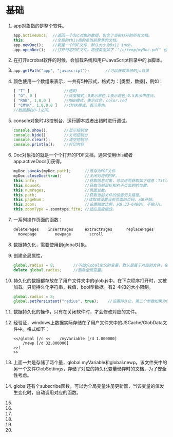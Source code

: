 # 基础

1. app对象指的是整个软件。

   ```js
   app.activeDocs;  //返回一个doc对象的数组，包含了当前打开的所有文档。
   this;            //全局的this指的是当前聚焦的文档。
   app.newDoc();    //新建一个PDF文件，默认大小为8x11 inch。
   app.openDoc();   //打开特定PDF文件。路径类型如下："/c/temp/myDoc.pdf" 也可以使用相对路径。
   ```

2. 在打开acrobat软件的时候，会加载系统和用户JavaScript目录中的.js脚本。

3. ```js
   app.getPath("app", "javascript");       //可以获取系统的js目录
   ```

4. 颜色使用一个数组来表示，一共有5种形式，格式为：[类型，数据]，例如：

   ```js
   [ "T" ]               //透明
   [ "G", 0 ]            //灰度模式，0表示黑色,1表示白色,0.5表示中性灰。
   [ "RGB", 1,0,0 ]      //RGB模式，表示红色，color.red
   [ "CMYK", 1,0,0,0 ]   //CMYK模式，表示青色。
   //数据都在0-1之间。
   ```

5. console对象时JS控制台，运行脚本或者出错时进行调试。

   ```js
   console.show();       //显示控制台
   console.hide()        //关闭控制台
   console.clear();      //清空控制台
   console.println();    //打印内容
   ```

6. Doc对象指的就是一个个打开的PDF文档，通常使用this或者app.activeDocs[i]获得。

   ```js 
   myDoc.saveAs(myDoc.path);      //另存为PDF文件
   myDoc.closeDoc(true);          //关闭对应的PDF。
   this.info;                     //获取信息对象，可以进而获取如下信息：Title, Author,Subject,Keywords,Creator,Producer,CreationDate
   this.mouseX;                   //获取当前鼠标相对于页面的的位置。
   this.numPages;                 //页面总数。
   this.path;                     //获取当前文件的设备无关路径。
   this.pageNum；                 //读取或设置当前页面的页码，从0开始。
   this.zoom;                     //设置缩放比例，从8.33-6400%，不输入%。
   this.zoomType = zoomtype.fitW; //适应宽度缩放。 
   ```

7. 一系列操作页面的函数：

   ```js
   deletePages    insertPages     extractPages      replacePages
     movepage        newpage        scroll
   ```

8. 数据持久化，需要使用到global对象。

9. 创建全局属性，

   ```js
   global.radius = 8;        //不加global定义的变量，默认是属于对应的文件，在其他文件中不能访问到。全局变量在任何地方使用的时候都要加上global。
   delete global.radius;     //删除全局变量。
   ```

10. 持久化的数据都存放在了用户文件夹中的glob.js中。在下次程序打开时，又被加载。只能持久化字符串，数值，bool型数据。有2-4KB的大小限制。

    ```js
    global.radius = 8;  
    global.setPersistent("radius", true);    //设置持久化，第二个参数如果为false，则表示移除持久化。
    ```

11. 数据持久化的操作，只有在关闭软件时，才会修改对应的文件。

12. 经验证，windows上数据实际存储在了用户文件夹中的JSCache/GlobData文件中。格式如下：

    ```
    <</global [/c <<	/myVariable [/d 1.000000]
    	/newp [/d 32.000000]
    >>]
    >>
    ```

13. 上面一共是存储了两个量，global.myVariable和global.newp。该文件夹中的另一个文件GlobSettings，存储了对应的持久化变量储存时的文档，为了安全性考虑。

14. global还有个subscribe函数，可以为全局变量注册更新器，当该变量的值发生变化时，自动调用对应的函数。

15. 

16. 

17. 

21. 

22. 

23. 
